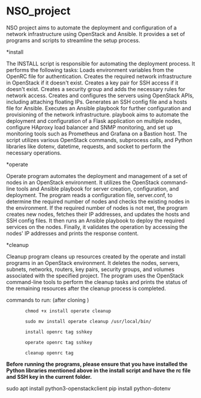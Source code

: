 # NSO_project

NSO project aims to automate the deployment and configuration of a network infrastructure using OpenStack and Ansible. It provides a set of programs and scripts to streamline the setup process.

*install

The INSTALL script is responsible for automating the deployment process. It performs the following tasks:
Loads environment variables from the OpenRC file for authentication.
Creates the required network infrastructure in OpenStack if it doesn't exist.
Creates a key pair for SSH access if it doesn't exist.
Creates a security group and adds the necessary rules for network access.
Creates and configures the servers using OpenStack APIs, including attaching floating IPs.
Generates an SSH config file and a hosts file for Ansible.
Executes an Ansible playbook for further configuration and provisioning of the network infrastructure.
playbook aims to automate the deployment and configuration of a Flask application on multiple nodes, configure HAproxy load balancer and SNMP monitoring, and set up monitoring tools such as Prometheus and Grafana on a Bastion host.
The script utilizes various OpenStack commands, subprocess calls, and Python libraries like dotenv, datetime, requests, and socket to perform the necessary operations.

*operate
 
Operate program  automates the deployment and management of a set of nodes in an OpenStack environment. It utilizes the OpenStack command-line tools and Ansible playbook for server creation, configuration, and deployment. The program reads a configuration file, server.conf, to determine the required number of nodes and checks the existing nodes in the environment. If the required number of nodes is not met, the program creates new nodes, fetches their IP addresses, and updates the hosts and SSH config files. It then runs an Ansible playbook to deploy the required services on the nodes. Finally, it validates the operation by accessing the nodes' IP addresses and prints the response content.

*cleanup
 
Cleanup program cleans up resources created by the operate and install  programs in an OpenStack environment. It deletes the nodes, servers, subnets, networks, routers, key pairs, security groups, and volumes associated with the specified project. The program uses the OpenStack command-line tools to perform the cleanup tasks and prints the status of the remaining resources after the cleanup process is completed.

 commands to run: (after cloning )
        
           chmod +x install operate cleanup

           sudo mv install operate cleanup /usr/local/bin/ 
           
           install openrc tag sshkey  
           
           operate openrc tag sshkey 
           
           cleanup openrc tag  

**Before running the programs, please ensure that you have installed the Python libraries mentioned above in the install script and have the rc file and SSH key in the current folder.**
  
sudo apt install python3-openstackclient
pip install python-dotenv
